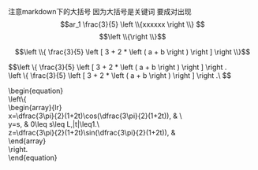 
<script type="text/javascript"
   src="http://cdn.mathjax.org/mathjax/latest/MathJax.js?config=TeX-AMS-MML_HTMLorMML">
</script>

注意markdown下的大括号
因为大括号是关键词
要成对出现
$$ar_1    \frac{3}{5}   \left \\{xxxxxx  \right \\} $$
$$\left \\{\right \\}$$

$$\left \\{ \frac{3}{5}  \left [ 3 + 2 * \left ( a + b \right ) \right ] \right \\}$$

$$\left \\{ \frac{3}{5}  \left [ 3 + 2 * \left ( a + b \right ) \right ] \right .  
\left \\{ \frac{3}{5}  \left [ 3 + 2 * \left ( a + b \right ) \right ] \right .\\
$$

\begin{equation}  
\left\\{  
             \begin{array}{lr}  
             x=\dfrac{3\pi}{2}(1+2t)\cos(\dfrac{3\pi}{2}(1+2t)), &  \\  
             y=s, & 0\leq s\leq L,|t|\leq1.\\  
             z=\dfrac{3\pi}{2}(1+2t)\sin(\dfrac{3\pi}{2}(1+2t)), &    
             \end{array}  
\right.  
\end{equation}  
